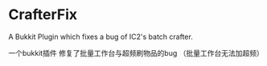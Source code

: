 # CrafterFix
A Bukkit Plugin
which fixes a bug of IC2's batch crafter.

一个bukkit插件
修复了批量工作台与超频刷物品的bug
（批量工作台无法加超频）
